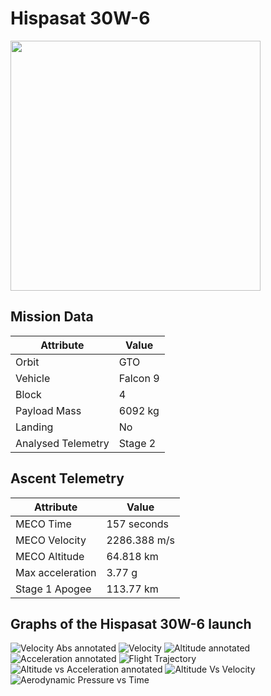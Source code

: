 # Hispasat 30W-6

<img src="https://i.imgur.com/CLrl3eg.png" width=400px>

## Mission Data

| Attribute | Value |
| ------------- | ------------- |
| Orbit | GTO  |
| Vehicle | Falcon 9  |
| Block | 4  |
| Payload Mass | 6092 kg |
| Landing | No |
| Analysed Telemetry| Stage 2 |




## Ascent Telemetry

| Attribute | Value |
| ------------- | ------------- |
| MECO Time | 157 seconds |
| MECO Velocity | 2286.388 m/s |
| MECO Altitude | 64.818 km |
| Max acceleration | 3.77 g|
| Stage 1 Apogee | 113.77 km |





## Graphs of the Hispasat 30W-6 launch

![Velocity Abs annotated](https://github.com/shahar603/Telemetry-Data/blob/master/Hispasat%2030W-6/Graphs/Velocity%20Abs%20annotated.png)
![Velocity](https://github.com/shahar603/Telemetry-Data/blob/master/Hispasat%2030W-6/Graphs/Velocity.png)
![Altitude annotated](https://github.com/shahar603/Telemetry-Data/blob/master/Hispasat%2030W-6/Graphs/Altitude%20annotated.png)
![Acceleration annotated](https://github.com/shahar603/Telemetry-Data/blob/master/Hispasat%2030W-6/Graphs/Acceleration%20annotated.png)
![Flight Trajectory](https://github.com/shahar603/Telemetry-Data/blob/master/Hispasat%2030W-6/Graphs/Flight%20Trajectory.png)
![Altitude vs Acceleration annotated](https://github.com/shahar603/Telemetry-Data/blob/master/Hispasat%2030W-6/Graphs/Altitude%20vs%20Acceleration%20annotated.png)
![Altitude Vs Velocity](https://github.com/shahar603/Telemetry-Data/blob/master/Hispasat%2030W-6/Graphs/Altitude%20Vs%20Velocity.png)
![Aerodynamic Pressure vs Time](https://github.com/shahar603/Telemetry-Data/blob/master/Hispasat%2030W-6/Graphs/Aerodynamic%20Pressure.png)
